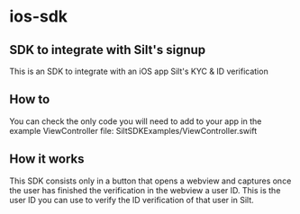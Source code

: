 # ios-sdk

## SDK to integrate with Silt's signup
This is an SDK to integrate with an iOS app Silt's KYC & ID verification

## How to
You can check the only code you will need to add to your app in the example ViewController file:
SiltSDKExamples/ViewController.swift

## How it works
This SDK consists only in a button that opens a webview and captures once the user has finished the verification in the webview a user ID.
This is the user ID you can use to verify the ID verification of that user in Silt.

